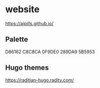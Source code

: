 # website

https://aipills.github.io/

Palette
--------------------
D86162
C8C8CA
0F9DE0
289DA9
5B5953

Hugo themes
--------------------
https://raditian-hugo.radity.com/
